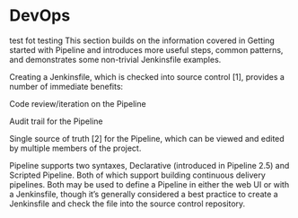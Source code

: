 # DevOps
test fot testing 
This section builds on the information covered in Getting started with Pipeline and introduces more useful steps, common patterns, and demonstrates some non-trivial Jenkinsfile examples.

Creating a Jenkinsfile, which is checked into source control [1], provides a number of immediate benefits:

Code review/iteration on the Pipeline

Audit trail for the Pipeline

Single source of truth [2] for the Pipeline, which can be viewed and edited by multiple members of the project.

Pipeline supports two syntaxes, Declarative (introduced in Pipeline 2.5) and Scripted Pipeline. Both of which support building continuous delivery pipelines. Both may be used to define a Pipeline in either the web UI or with a Jenkinsfile, though it’s generally considered a best practice to create a Jenkinsfile and check the file into the source control repository.
